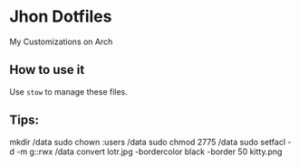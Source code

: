 # Jhon Dotfiles
My Customizations on Arch

## How to use it
Use `stow` to manage these files.

## Tips:
mkdir /data
sudo chown :users /data
sudo chmod 2775 /data
sudo setfacl -d -m g::rwx /data
convert lotr.jpg -bordercolor black -border 50 kitty.png
